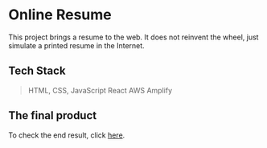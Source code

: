 # Online Resume

This project brings a resume to the web. It does not reinvent the wheel, just simulate a printed resume in the Internet.

## Tech Stack

> HTML, CSS, JavaScript
> React
> AWS Amplify

## The final product

To check the end result, click [here](https://costajohnathan.com).
